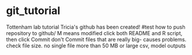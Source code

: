 # git_tutorial
Tottenham lab tutorial
Tricia's github has been created! #test how to push repository to github/ M means modified
click both README and R script, then click Commit
don't Commit files that are really big- causes problems. check file size. no single file more than 50 MB or large csv, model outputs